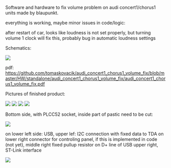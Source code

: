 Software and hardware to fix volume problem on audi concert1/chorus1 units made by blaupunkt.

everything is working, maybe minor issues in code/logic:

after restart of car, looks like loudness is not set properly, but turning volume 1 clock will fix this, probably bug in automatic loudness settings

Schematics:

<img src="https://raw.githubusercontent.com/tomaskovacik/audi_concert1_chorus1_volume_fix/9e00c9a2b6ebaae502b4e7f6c2973995be0e9a08/HW/standalone/audi_concert1_chorus1_volume_fix/audi_concert1_chorus1_volume_fix.png">

pdf: https://github.com/tomaskovacik/audi_concert1_chorus1_volume_fix/blob/master/HW/standalone/audi_concert1_chorus1_volume_fix/audi_concert1_chorus1_volume_fix.pdf

Pictures of finished product:

<img src="https://raw.githubusercontent.com/tomaskovacik/audi_concert1_chorus1_volume_fix/master/Pics/20180906_180733.jpg">

<img src="https://raw.githubusercontent.com/tomaskovacik/audi_concert1_chorus1_volume_fix/master/Pics/20180906_180740.jpg">

<img src="https://raw.githubusercontent.com/tomaskovacik/audi_concert1_chorus1_volume_fix/master/Pics/20180906_180745.jpg">

<img src="https://raw.githubusercontent.com/tomaskovacik/audi_concert1_chorus1_volume_fix/master/Pics/20180906_180752.jpg">

Bottom side, with PLCC52 socket, inside part of pastic need to be cut:

<img src="https://raw.githubusercontent.com/tomaskovacik/audi_concert1_chorus1_volume_fix/master/Pics/20180906_180757.jpg">

on lower left side: USB, upper lef: I2C connection with fixed data to TDA
on lower right connector for controling panel, if this is implemented in code (not yet), middle right fixed pullup resistor on D+ line of USB
upper right, ST-Link interface

<img src="https://raw.githubusercontent.com/tomaskovacik/audi_concert1_chorus1_volume_fix/master/Pics/20180920_154234.jpg">
